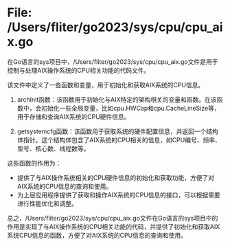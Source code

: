 # File: /Users/fliter/go2023/sys/cpu/cpu_aix.go

在Go语言的sys项目中，/Users/fliter/go2023/sys/cpu/cpu_aix.go文件是用于控制与处理AIX操作系统的CPU相关功能的代码文件。

该文件中定义了一些函数和变量，用于初始化和获取AIX系统的CPU信息。

1. archInit函数：该函数用于初始化与AIX特定的架构相关的变量和函数。在该函数中，会初始化一些全局变量，比如cpu.HWCap和cpu.CacheLineSize等，用于存储和查询AIX系统的CPU硬件信息。

2. getsystemcfg函数：该函数用于获取系统的硬件配置信息，并返回一个结构体指针。这个结构体包含了AIX系统的CPU相关的信息，如CPU编号、频率、型号、核心数、线程数等。

这些函数的作用为：
- 提供了与AIX操作系统相关的CPU硬件信息的初始化和获取功能，方便了对AIX系统的CPU信息的查询和使用。
- 为上层应用程序提供了获取和操作AIX系统的CPU信息的接口，可以根据需要进行性能优化和调整。

总之，/Users/fliter/go2023/sys/cpu/cpu_aix.go文件在Go语言的sys项目中的作用是实现了与AIX操作系统的CPU相关功能的代码，并提供了初始化和获取AIX系统CPU信息的函数，方便了对AIX系统的CPU信息的查询和使用。

